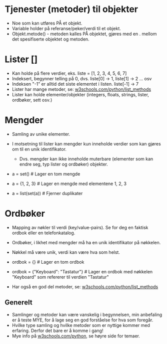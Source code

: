 # Tjenester (metoder) til objekter

- Noe som kan utføres PÅ et objekt.
- Variable holder på referanse/peker/verdi til et objekt.
- Objekt.metode() - metoden kalles PÅ objektet, gjøres med en . mellom det spesifiserte objektet og metoden.

# Lister []

- Kan holde på flere verdier, eks. liste = [1, 2, 3, 4, 5, 6, 7]
- Indeksert, begynner telling på 0, dvs. liste[0] -> 1, liste[1] -> 2 ... osv
- Indeksen "-1" er alltid det siste elementet i listen. liste[-1] -> 7
- Lister har mange metoder, se: [w3schools.com/python/list_methods](https://www.w3schools.com/python/python_lists_methods.asp)
- Lister kan holde elementer/objekter (integers, floats, strings, lister, ordbøker, sett osv.)

# Mengder

- Samling av unike elementer.
- I motsetning til lister kan mengder kun inneholde verdier som kan gjøres om til en unik identifikator.

  - Dvs. mengder kan ikke inneholde muterbare (elementer som kan endre seg, typ lister og ordbøker) objekter.

- a = set() # Lager en tom mengde
- a = {1, 2, 3} # Lager en mengde med elementene 1, 2, 3
- a = list(set(a)) # Fjerner duplikater

# Ordbøker

- Mapping av nøkler til verdi (key/value-pairs). Se for deg en faktisk ordbok eller en telefonkatalog.
- Ordbøker, i likhet med mengder må ha en unik identifikator på nøkkelen.
- Nøkkel må være unik, verdi kan være hva som helst.

- ordbok = {} # Lager en tom ordbok
- ordbok = {"Keyboard": "Tastatur"} # Lager en ordbok med nøkkelen "Keyboard" som refererer til verdien "Tastatur"
- Har også en god del metoder, se: [w3schools.com/python/list_methods](https://www.w3schools.com/python/python_dictionaries_methods.asp)

## Generelt

- Samlinger og metoder kan være vanskelig i begynnelsen, min anbefaling er å teste MYE, for å lage seg en god forståelse for hva som foregår.
- Hvilke type samling og hvilke metoder som er nyttige kommer med erfaring. Derfor det bare er å komme i gang!
- Mye info på [w3schools.com/python](https://www.w3schools.com/python/), se høyre side for temaer.
